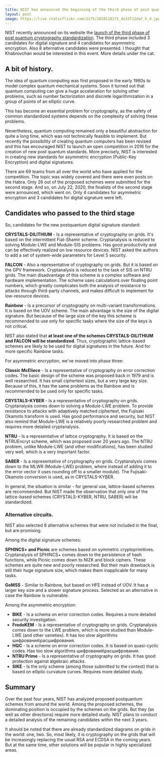 ```yaml
---
title: NIST has announced the beginning of the third phase of post quantum cryptography standardization
layout: post
image: https://live.staticflickr.com/2175/2028118171_4e33f12da7_k_d.jpg
---
```


NIST recently announced on its website the [launch of the third phase of post quantum cryptography standardization](https://csrc.nist.gov/News/2020/pqc-third-round-candidate-announcement). The third phase included 3 candidates for digital signature and 4 candidates for asymmetric encryption. Also 8 alternative candidates were presented. I thought that Khabrovchan would be interested in this event. More details under the cat.

## A bit of history.

The idea of quantum computing was first proposed in the early 1980s to model complex quantum mechanical systems. Soon it turned out that quantum computing can give a huge acceleration for solving other problems, such as number factorization and discrete logarithmization in a group of points of an elliptic curve.

This has become an essential problem for cryptography, as the safety of common standardized systems depends on the complexity of solving these problems.

Nevertheless, quantum computing remained only a beautiful abstraction for quite a long time, which was not technically feasible to implement. But recently the possibility of creating quantum computers has been revised and this has encouraged NIST to launch an open competition in 2016 for the creation of new post quantum standards. More precisely, NIST is interested in creating new standards for asymmetric encryption (Public-Key Encryption) and digital signatures.

There are 69 teams from all over the world who have applied for the competition. The topic was widely covered and there were even posts on the Habra. Only 26 out of the proposed schemes were submitted for the second stage. And so, on July 22, 2020, the finalists of the second stage were announced, which went on. Only 4 candidates for asymmetric encryption and 3 candidates for digital signature were left.

## Candidates who passed to the third stage

So, candidates for the new postquantum digital signature standard:

**CRYSTALS-DILITHIUM** - Is a representative of cryptography on grids. It's based on the intermittent Fiat-Shamir scheme. Cryptanalysis is reduced to solving Module-LWE and Module-SIS problems. Has good productivity and can be effectively realized on low resource devices. NIST asked the authors to add a set of system-wide parameters for Level 5 security.

**FALCON** - Also a representative of cryptography on grids. But it is based on the GPV framework. Cryptanalysis is reduced to the task of SIS on NTRU grids. The main disadvantage of this scheme is a complex software and hardware implementation. The scheme uses calculations over floating point numbers, which greatly complicates both the analysis of resistance to attacks through third-party channels, and makes difficult to implement for low-resource devices.

**Rainbow** - Is a precursor of cryptography on multi-variant transformations. It is based on the UOV scheme. The main advantage is the size of the digital signature. But because of the large size of the key this scheme is recommended to use only for specific tasks where the size of the keys is not critical.

NIST also stated that **at least one of the schemes CRYSTALS-DILITHIUM and FALCON will be standardized**. Thus, cryptographic lattice-based schemes are likely to be used for digital signatures in the future. And for more specific Rainbow tasks.

For asymmetric encryption, we've moved into phase three:

**Classic McEliece** - Is a representative of cryptography on error correction codes. The basic design of the scheme was proposed back in 1979 and is well researched. It has small ciphertext sizes, but a very large key size. Because of this, it has the same problems as the Rainbow and is recommended to be used only for specific tasks.

**CRYSTALS-KYBER** - Is a representative of cryptography on grids. Cryptanalysis comes down to solving a Module-LWE problem. To provide resistance to attacks with adaptively matched ciphertext, the Fujisaki Okamoto transform is used. Has good performance and security, but NIST also remind that Module-LWE is a relatively poorly researched problem and requires more detailed cryptanalysis.

**NTRU** - Is a representative of lattice cryptography. It is based on the NTRUEncryt scheme, which was proposed over 20 years ago. The NTRU problem, unlike Module-LWE (and other modifications), has been studied very well, which is a very important factor.

**SABER** - Is a representative of cryptography on grids. Cryptanalysis comes down to the MLWR (Module-LWE) problem, where instead of adding it to the error vector it uses 
rounding off to a smaller module). The Fujisaki-Okamoto conversion is used, as in CRYSTALS-KYBER. 

In general, the situation is similar - for general use, lattice-based schemes are recommended. But NIST made the observation that only one of the lattice-based schemes (CRYSTALS-KYBER, NTRU, SABER) will be standardized.


### Alternative circuits.

NIST also selected 8 alternative schemes that were not included in the final, but are promising.

Among the digital signature schemes:


**SPHINCS+ and Picnic** are schemes based on symmetric cryptoprimitives. Cryptanalysis of SPHINCS+ comes down to the persistence of hash functions, while Picnic comes down to NIZK and block ciphers. These schemes are quite new and poorly researched. But their main drawback is still their huge signature size, which makes them inapplicable for many tasks.

**GeMSS** - Similar to Rainbow, but based on HFE instead of UOV. It has a larger key size and a slower signature process. Selected as an alternative in case the Rainbow is vulnerable.

Among the asymmetric encryption:


- **BIKE** - Is a schema on error correction codes. Requires a more detailed security investigation.
- **FrodoKEM** - Is a representative of cryptography on grids. Cryptanalysis comes down to the LWE problem, which is more studied than Module-LWE (and other varieties). It has too slow algorithms шифрования\расшифрования.
- **HQC** - Is a scheme on error correction codes. It is based on quasi-cyclic codes. Has too slow algorithms шифрования\расшифрования.
- **NTRU Prime** - Is a representative of cryptography on grids. It has good protection against algebraic attacks.
- **SIKE** - Is the only scheme (among those submitted to the contest) that is based on elliptic curvature curves. Requires more detailed study. 

## Summary

Over the past four years, NIST has analyzed proposed postquantum schemes from around the world. Among the proposed schemes, the dominating position is occupied by the schemes on the grids. But they (as well as other directions) require more detailed study. NIST plans to conduct a detailed analysis of the remaining candidates within the next 3 years. 

It should be noted that there are already standardized diagrams on grids in the world: one, two. So, most likely, it is cryptography on the grids that will be increasingly replacing the usual RSA and ECDSA in the coming years. But at the same time, other solutions will be popular in highly specialized areas.
